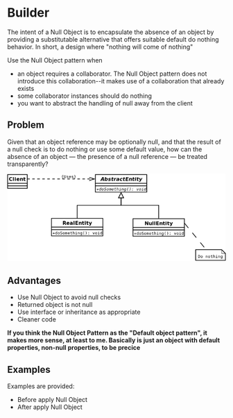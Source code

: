 # Builder
The intent of a Null Object is to encapsulate the absence of an object by providing a substitutable alternative that offers suitable default do nothing behavior. In short, a design where "nothing will come of nothing"

Use the Null Object pattern when

- an object requires a collaborator. The Null Object pattern does not introduce this collaboration--it makes use of a collaboration that already exists
- some collaborator instances should do nothing
- you want to abstract the handling of null away from the client

## Problem
Given that an object reference may be optionally null, and that the result of a null check is to do nothing or use some default value, how can the absence of an object — the presence of a null reference — be treated transparently?

![Uml Diagram](/Behavioral/Null%20Object/assets/uml.png)

## Advantages

- Use Null Object to avoid null checks 
- Returned object is not null
- Use interface or inheritance as appropriate
- Cleaner code

**If you think the Null Object Pattern as the "Default object pattern", it makes more sense, at least to me. Basically is just an object with default properties, non-null properties, to be precice**

## Examples

Examples are provided:

- Before apply Null Object
- After apply Null Object
